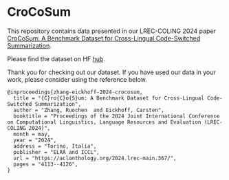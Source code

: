 # CroCoSum

This repository contains data presented in our LREC-COLING 2024 paper [CroCoSum: A Benchmark Dataset for Cross-Lingual Code-Switched Summarization](https://arxiv.org/abs/2303.04092). 

Please find the dataset on HF [hub](https://huggingface.co/datasets/ruochenz/CroCoSum).

Thank you for checking out our dataset. If you have used our data in your work, please consider using the reference below. 

```
@inproceedings{zhang-eickhoff-2024-crocosum,
  title = "{C}ro{C}o{S}um: A Benchmark Dataset for Cross-Lingual Code-Switched Summarization",
  author = "Zhang, Ruochen  and Eickhoff, Carsten",
  booktitle = "Proceedings of the 2024 Joint International Conference on Computational Linguistics, Language Resources and Evaluation (LREC-COLING 2024)",
  month = may,
  year = "2024",
  address = "Torino, Italia",
  publisher = "ELRA and ICCL",
  url = "https://aclanthology.org/2024.lrec-main.367/",
  pages = "4113--4126",
}
```
